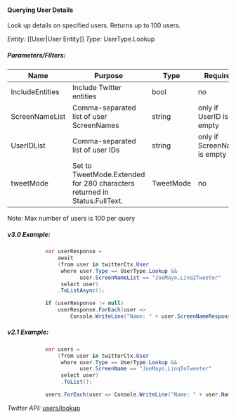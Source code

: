 #### Querying User Details

Look up details on specified users. Returns up to 100 users.

*Entity:* [[User|User Entity]]
*Type:* UserType.Lookup

##### Parameters/Filters:

| Name | Purpose | Type | Required |
|------|---------|------|----------|
| IncludeEntities | Include Twitter entities | bool | no |
| ScreenNameList | Comma-separated list of user ScreenNames | string | only if UserID is empty |
| UserIDList | Comma-separated list of user IDs | string | only if ScreenName is empty |
| tweetMode | Set to TweetMode.Extended for 280 characters returned in Status.FullText. | TweetMode | no |

Note: Max number of users is 100 per query

##### v3.0 Example:

```c#
            var userResponse =
                await
                (from user in twitterCtx.User
                 where user.Type == UserType.Lookup &&
                       user.ScreenNameList == "JoeMayo,Linq2Tweeter"
                 select user)
                .ToListAsync();

            if (userResponse != null)
                userResponse.ForEach(user => 
                    Console.WriteLine("Name: " + user.ScreenNameResponse));
```

##### v2.1 Example:

```c#
            var users =
                (from user in twitterCtx.User
                 where user.Type == UserType.Lookup &&
                       user.ScreenName == "JoeMayo,LinqToTweeter"
                 select user)
                 .ToList();

            users.ForEach(user => Console.WriteLine("Name: " + user.Name));
```

*Twitter API:* [users/lookup](https://developer.twitter.com/en/docs/accounts-and-users/follow-search-get-users/api-reference/get-users-lookup)